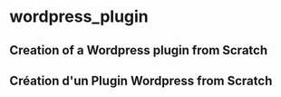 # wordpress_plugin

## Creation of a Wordpress plugin from Scratch 

## Création d'un Plugin Wordpress from Scratch
